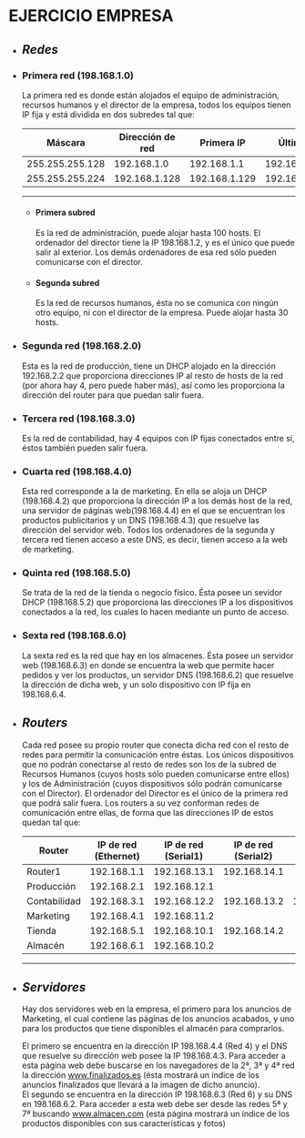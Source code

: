 # EJERCICIO EMPRESA
* ## *Redes*
* ### Primera red (198.168.1.0)
    La primera red es donde están alojados el equipo de administración, recursos humanos y el director de la empresa, todos los equipos tienen IP fija y está dividida en dos subredes tal que:
 
  Máscara | Dirección de red | Primera IP | Última IP | Broadcast
  ------- | ---------------- | ---------- | --------- | ---------
  255.255.255.128 | 192.168.1.0 | 192.168.1.1 | 192.168.1.126 | 192.168.1.127
  255.255.255.224 | 192.168.1.128 | 192.168.1.129 | 192.168.1.158 | 192.168.1.159
  --------------------------------------
   * #### Primera subred
       Es la red de administración, puede alojar hasta 100 hosts. El ordenador del director tiene la IP 198.168.1.2, y es el único que puede salir al exterior. Los demás ordenadores de esa red sólo pueden comunicarse con el director.
   * #### Segunda subred 
       Es la red de recursos humanos, ésta no se comunica con ningún otro equipo, ni con el director de la empresa. Puede alojar hasta 30 hosts.
* ### Segunda red (198.168.2.0)
    Esta es la red de producción, tiene un DHCP alojado en la dirección 192.168.2.2 que proporciona direcciones IP al resto de hosts de la red (por ahora hay 4, pero puede haber más), así como les proporciona la dirección del router para que puedan salir fuera.
* ### Tercera red (198.168.3.0)
    Es la red de contabilidad, hay 4 equipos con IP fijas conectados entre sí, éstos también pueden salir fuera.
* ###  Cuarta red (198.168.4.0)
    Esta red corresponde a la de marketing. En ella se aloja un DHCP (198.168.4.2) que proporciona la dirección IP a los demás host de la red, una servidor de páginas web(198.168.4.4) en el que se encuentran los productos publicitarios y un DNS (198.168.4.3) que resuelve las dirección del servidor web. Todos los ordenadores de la segunda y tercera red tienen acceso a este DNS, es decir, tienen acceso a la web de marketing.
* ### Quinta red (198.168.5.0)
    Se trata de la red de la tienda o negocio físico. Ésta posee un sevidor DHCP (198.168.5.2) que proporciona las direcciones IP a los dispositivos conectados a la red, los cuales lo hacen mediante un punto de acceso.
* ### Sexta red (198.168.6.0)
    La sexta red es la red que hay en los almacenes. Ésta posee un servidor web (198.168.6.3) en donde se encuentra la web que permite hacer pedidos y ver los productos, un servidor DNS (198.168.6.2) que resuelve la dirección de dicha web, y un solo dispositivo con IP fija en 198.168.6.4.
* ## *Routers*
    Cada red posee su propio router que conecta dicha red con el resto de redes para permitir la comunicación entre éstas. Los únicos dispositivos que no podrán conectarse al resto de redes son los de la subred de Recursos Humanos (cuyos hosts sólo pueden comunicarse entre ellos) y los de Administración (cuyos dispositivos sólo podrán comunicarse con el Director). El ordenador del Director es el único de la primera red que podrá salir fuera. 
    Los routers a su vez conforman redes de comunicación entre ellas, de forma que las direcciones IP de estos quedan tal que:
    
  Router| IP de red (Ethernet) | IP de red (Serial1) | IP de red (Serial2) | IP de red (Serial3)
  ------- | ---------------- | ---------- | --------- | ---------
  Router1 | 192.168.1.1 | 192.168.13.1 | 192.168.14.1 | 
  Producción | 192.168.2.1 | 192.168.12.1 |   |  
  Contabilidad | 192.168.3.1 | 192.168.12.2 | 192.168.13.2 | 192.168.11.1
  Marketing | 192.168.4.1 | 192.168.11.2 |   |  
  Tienda | 192.168.5.1 | 192.168.10.1 | 192.168.14.2 |  
  Almacén | 192.168.6.1 | 192.168.10.2 |   |  
  --------------------------------------
* ## *Servidores*
    Hay dos servidores web en la empresa, el primero para los anuncios de Marketing, el cual contiene las páginas de los anuncios acabados, y uno para los productos que tiene disponibles el almacén para comprarlos.   
    
    El primero se encuentra en la dirección IP 198.168.4.4 (Red 4) y el DNS que resuelve su dirección web posee la IP 198.168.4.3. Para acceder a esta página web debe buscarse en los navegadores de la 2ª, 3ª y 4ª red la dirección www.finalizados.es (ésta mostrará un índice de los anuncios finalizados que llevará a la imagen de dicho anuncio).   
    El segundo se encuentra en la dirección IP 198.168.6.3 (Red 6) y su DNS en 198.168.6.2. Para acceder a esta web debe ser desde las redes 5ª y 7ª buscando www.almacen.com (esta página mostrará un índice de los productos disponibles con sus características y fotos)
